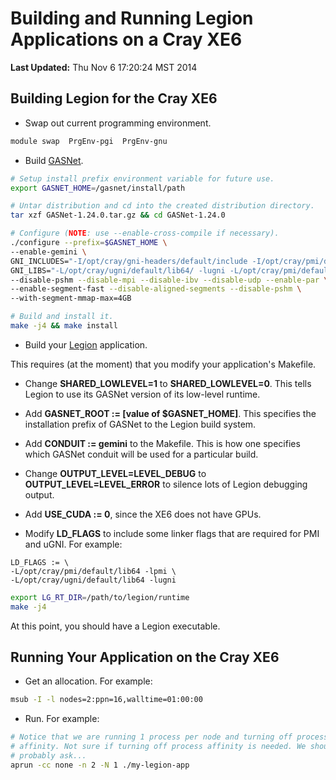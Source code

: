 Building and Running Legion Applications on a Cray XE6
======================================================

**Last Updated:** Thu Nov  6 17:20:24 MST 2014

## Building Legion for the Cray XE6

- Swap out current programming environment.

```bash
module swap  PrgEnv-pgi  PrgEnv-gnu
```

- Build [GASNet](http://gasnet.lbl.gov/).

```bash
# Setup install prefix environment variable for future use.
export GASNET_HOME=/gasnet/install/path

# Untar distribution and cd into the created distribution directory.
tar xzf GASNet-1.24.0.tar.gz && cd GASNet-1.24.0

# Configure (NOTE: use --enable-cross-compile if necessary).
./configure --prefix=$GASNET_HOME \
--enable-gemini \
GNI_INCLUDES="-I/opt/cray/gni-headers/default/include -I/opt/cray/pmi/default/include" \
GNI_LIBS="-L/opt/cray/ugni/default/lib64/ -lugni -L/opt/cray/pmi/default/lib64 -lpmi" \
--disable-pshm --disable-mpi --disable-ibv --disable-udp --enable-par \
--enable-segment-fast --disable-aligned-segments --disable-pshm \
--with-segment-mmap-max=4GB

# Build and install it.
make -j4 && make install
```

- Build your [Legion](http://legion.stanford.edu/) application.

This requires (at the moment) that you modify your application's Makefile.

- Change **SHARED_LOWLEVEL=1** to **SHARED_LOWLEVEL=0**. This tells Legion to
  use its GASNet version of its low-level runtime.

- Add **GASNET_ROOT := [value of $GASNET_HOME]**. This specifies the
  installation prefix of GASNet to the Legion build system.

- Add **CONDUIT := gemini** to the Makefile. This is how one specifies which
  GASNet conduit will be used for a particular build.

- Change **OUTPUT_LEVEL=LEVEL_DEBUG** to **OUTPUT_LEVEL=LEVEL_ERROR** to silence
  lots of Legion debugging output.

- Add **USE_CUDA := 0**, since the XE6 does not have GPUs.

- Modify **LD_FLAGS** to include some linker flags that are required for PMI and
  uGNI. For example:

```
LD_FLAGS := \
-L/opt/cray/pmi/default/lib64 -lpmi \
-L/opt/cray/ugni/default/lib64 -lugni
```

```bash
export LG_RT_DIR=/path/to/legion/runtime
make -j4
```
At this point, you should have a Legion executable.

## Running Your Application on the Cray XE6

- Get an allocation. For example:

```bash
msub -I -l nodes=2:ppn=16,walltime=01:00:00
```

- Run. For example:

```bash
# Notice that we are running 1 process per node and turning off process
# affinity. Not sure if turning off process affinity is needed. We should
# probably ask...
aprun -cc none -n 2 -N 1 ./my-legion-app
```
